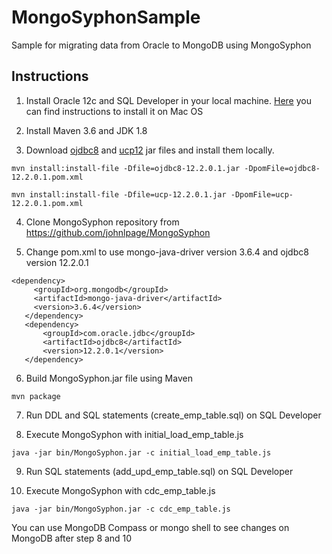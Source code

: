 # MongoSyphonSample
Sample for migrating data from Oracle to MongoDB using MongoSyphon



## Instructions

1. Install Oracle 12c and SQL Developer in your local machine. [Here](https://medium.com/@mfofana/how-to-install-oracle-database-on-mac-os-sierra-10-12-or-above-c0b350fd2f2c) you can find instructions to install it on Mac OS



2. Install Maven 3.6 and JDK 1.8

3. Download [ojdbc8](https://mvnrepository.com/artifact/com.oracle.jdbc/ojdbc8) and [ucp12](https://mvnrepository.com/artifact/com.oracle.jdbc/ucp) jar files and install them locally.

```
mvn install:install-file -Dfile=ojdbc8-12.2.0.1.jar -DpomFile=ojdbc8-12.2.0.1.pom.xml 

mvn install:install-file -Dfile=ucp-12.2.0.1.jar -DpomFile=ucp-12.2.0.1.pom.xml 
```

4. Clone MongoSyphon repository from https://github.com/johnlpage/MongoSyphon

5. Change pom.xml to use mongo-java-driver version 3.6.4 and ojdbc8 version 12.2.0.1

 ```
 <dependency>
      <groupId>org.mongodb</groupId>
      <artifactId>mongo-java-driver</artifactId>
      <version>3.6.4</version>
    </dependency>
    <dependency>
        <groupId>com.oracle.jdbc</groupId>
        <artifactId>ojdbc8</artifactId>
        <version>12.2.0.1</version>
    </dependency>
 ```   
 
6. Build MongoSyphon.jar file using Maven

```
mvn package
```

7. Run DDL and SQL statements (create_emp_table.sql) on SQL Developer

8. Execute MongoSyphon with initial_load_emp_table.js
```
java -jar bin/MongoSyphon.jar -c initial_load_emp_table.js
```
9. Run SQL statements (add_upd_emp_table.sql) on SQL Developer

10. Execute MongoSyphon with cdc_emp_table.js
```
java -jar bin/MongoSyphon.jar -c cdc_emp_table.js
```

You can use MongoDB Compass or mongo shell to see changes on MongoDB after step 8 and 10


